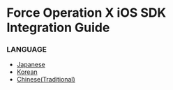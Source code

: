 # Force Operation X iOS SDK Integration Guide

### LANGUAGE
* [Japanese](https://github.com/cyber-z/public-fox-ios-sdk/blob/3.x-master/lang/ja/README.md)
* [Korean](https://github.com/cyber-z/public-fox-ios-sdk/blob/3.x-master/lang/ko/README.md)
* [Chinese(Traditional)](https://github.com/cyber-z/public-fox-ios-sdk/blob/3.x-master/lang/zh-tw/README.md)
